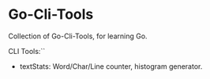 # Go-Cli-Tools

Collection of Go-Cli-Tools, for learning Go.

CLI Tools:``
- textStats: Word/Char/Line counter, histogram generator.